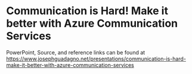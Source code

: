 # Communication is Hard! Make it better with Azure Communication Services

PowerPoint, Source, and reference links can be found at <https://www.josephguadagno.net/presentations/communication-is-hard-make-it-better-with-azure-communication-services>
